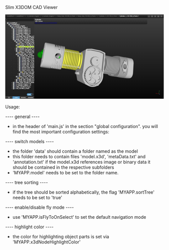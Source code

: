 Slim X3DOM CAD Viewer

![Teaser](/img/teaser.png)

Usage:

---- general ----
- in the header of 'main.js' in the section "global configuration".
  you will find the most  important configuration settings:

---- switch models ----
- the folder 'data' should contain a folder named as the model
- this folder needs to contain files 'model.x3d', 'metaData.txt' and 'annotation.txt'
  if the model.x3d references image or binary data it should be contained in the respective subfolders
- 'MYAPP.model' needs to be set to the folder name.

---- tree sorting ----
- if the tree should be sorted alphabetically, the flag 'MYAPP.sortTree' needs to be set to 'true'

---- enable/disable fly mode ----
- use 'MYAPP.isFlyToOnSelect' to set the default navigation mode

---- highlight color ----
- the color for highlighting object parts is set via 'MYAPP.x3dNodeHighlightColor'

